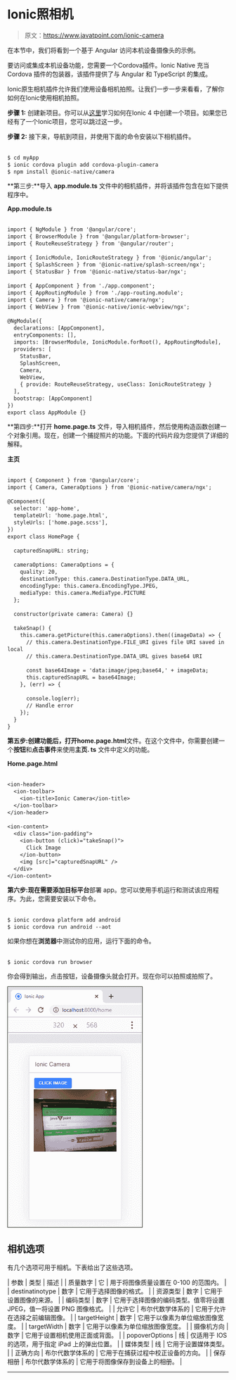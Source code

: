# Ionic照相机

> 原文：<https://www.javatpoint.com/ionic-camera>

在本节中，我们将看到一个基于 Angular 访问本机设备摄像头的示例。

要访问或集成本机设备功能，您需要一个Cordova插件。Ionic Native 充当 Cordova 插件的包装器，该插件提供了与 Angular 和 TypeScript 的集成。

Ionic原生相机插件允许我们使用设备相机拍照。让我们一步一步来看看，了解你如何在Ionic使用相机拍照。

**步骤 1:** 创建新项目。你可以从[这里](ionic-installation)学习如何在Ionic 4 中创建一个项目。如果您已经有了一个Ionic项目，您可以跳过这一步。

**步骤 2:** 接下来，导航到项目，并使用下面的命令安装以下相机插件。

```

$ cd myApp
$ ionic cordova plugin add cordova-plugin-camera
$ npm install @ionic-native/camera

```

**第三步:**导入 **app.module.ts** 文件中的相机插件，并将该插件包含在如下提供程序中。

**App.module.ts**

```

import { NgModule } from '@angular/core';
import { BrowserModule } from '@angular/platform-browser';
import { RouteReuseStrategy } from '@angular/router';

import { IonicModule, IonicRouteStrategy } from '@ionic/angular';
import { SplashScreen } from '@ionic-native/splash-screen/ngx';
import { StatusBar } from '@ionic-native/status-bar/ngx';

import { AppComponent } from './app.component';
import { AppRoutingModule } from './app-routing.module';
import { Camera } from '@ionic-native/camera/ngx';
import { WebView } from '@ionic-native/ionic-webview/ngx';

@NgModule({
  declarations: [AppComponent],
  entryComponents: [],
  imports: [BrowserModule, IonicModule.forRoot(), AppRoutingModule],
  providers: [
    StatusBar,
    SplashScreen,
    Camera,
    WebView,
    { provide: RouteReuseStrategy, useClass: IonicRouteStrategy }
  ],
  bootstrap: [AppComponent]
})
export class AppModule {}

```

**第四步:**打开 **home.page.ts** 文件，导入相机插件，然后使用构造函数创建一个对象引用。现在，创建一个捕捉照片的功能。下面的代码片段为您提供了详细的解释。

**主页**

```

import { Component } from '@angular/core';
import { Camera, CameraOptions } from '@ionic-native/camera/ngx';

@Component({
  selector: 'app-home',
  templateUrl: 'home.page.html',
  styleUrls: ['home.page.scss'],
})
export class HomePage {

  capturedSnapURL: string;

  cameraOptions: CameraOptions = {
    quality: 20,
    destinationType: this.camera.DestinationType.DATA_URL,
    encodingType: this.camera.EncodingType.JPEG,
    mediaType: this.camera.MediaType.PICTURE
  };

  constructor(private camera: Camera) {}

  takeSnap() {
    this.camera.getPicture(this.cameraOptions).then((imageData) => {
      // this.camera.DestinationType.FILE_URI gives file URI saved in local
      // this.camera.DestinationType.DATA_URL gives base64 URI

      const base64Image = 'data:image/jpeg;base64,' + imageData;
      this.capturedSnapURL = base64Image;
    }, (err) => {

      console.log(err);
      // Handle error
    });
  }
}

```

**第五步:**创建功能后，打开**home.page.html**文件。在这个文件中，你需要创建一个**按钮**和**点击事件**来使用**主页. ts** 文件中定义的功能。

**Home.page.html**

```

<ion-header>
  <ion-toolbar>
    <ion-title>Ionic Camera</ion-title>
  </ion-toolbar>
</ion-header>

<ion-content>
  <div class="ion-padding">
    <ion-button (click)="takeSnap()">
      Click Image
    </ion-button>
    <img [src]="capturedSnapURL" />
  </div>
</ion-content>

```

**第六步:**现在需要添加目标**平台**部署 app。您可以使用手机运行和测试该应用程序。为此，您需要安装以下命令。

```

$ ionic cordova platform add android
$ ionic cordova run android --aot

```

如果你想在**浏览器**中测试你的应用，运行下面的命令。

```

$ ionic cordova run browser

```

你会得到输出，点击按钮，设备摄像头就会打开。现在你可以拍照或拍照了。

![Ionic Camera](img/3deb8e0f3aff1672d1890c71b76007d1.png)

## 相机选项

有几个选项可用于相机。下表给出了这些选项。

| 参数 | 类型 | 描述 |
| 质量数字 | 它 | 用于将图像质量设置在 0-100 的范围内。 |
| destinatinotype | 数字 | 它用于选择图像的格式。 |
| 资源类型 | 数字 | 它用于设置图像的来源。 |
| 编码类型 | 数字 | 它用于选择图像的编码类型。值零将设置 JPEG，值一将设置 PNG 图像格式。 |
| 允许它 | 布尔代数学体系的 | 它用于允许在选择之前编辑图像。 |
| targetHeight | 数字 | 它用于以像素为单位缩放图像宽度。 |
| targetWidth | 数字 | 它用于以像素为单位缩放图像宽度。 |
| 摄像机方向 | 数字 | 它用于设置相机使用正面或背面。 |
| popoverOptions | 线 | 仅适用于 IOS 的选项，用于指定 iPad 上的弹出位置。 |
| 媒体类型 | 线 | 它用于设置媒体类型。 |
| 正确方向 | 布尔代数学体系的 | 它用于在捕获过程中校正设备的方向。 |
| 保存相册 | 布尔代数学体系的 | 它用于将图像保存到设备上的相册。 |

* * *